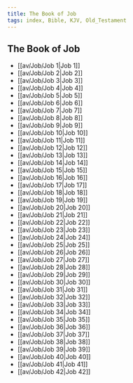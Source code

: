```yaml
---
title: The Book of Job
tags: index, Bible, KJV, Old_Testament
---
```


## The Book of Job

- [[av/Job/Job 1|Job 1]]
- [[av/Job/Job 2|Job 2]]
- [[av/Job/Job 3|Job 3]]
- [[av/Job/Job 4|Job 4]]
- [[av/Job/Job 5|Job 5]]
- [[av/Job/Job 6|Job 6]]
- [[av/Job/Job 7|Job 7]]
- [[av/Job/Job 8|Job 8]]
- [[av/Job/Job 9|Job 9]]
- [[av/Job/Job 10|Job 10]]
- [[av/Job/Job 11|Job 11]]
- [[av/Job/Job 12|Job 12]]
- [[av/Job/Job 13|Job 13]]
- [[av/Job/Job 14|Job 14]]
- [[av/Job/Job 15|Job 15]]
- [[av/Job/Job 16|Job 16]]
- [[av/Job/Job 17|Job 17]]
- [[av/Job/Job 18|Job 18]]
- [[av/Job/Job 19|Job 19]]
- [[av/Job/Job 20|Job 20]]
- [[av/Job/Job 21|Job 21]]
- [[av/Job/Job 22|Job 22]]
- [[av/Job/Job 23|Job 23]]
- [[av/Job/Job 24|Job 24]]
- [[av/Job/Job 25|Job 25]]
- [[av/Job/Job 26|Job 26]]
- [[av/Job/Job 27|Job 27]]
- [[av/Job/Job 28|Job 28]]
- [[av/Job/Job 29|Job 29]]
- [[av/Job/Job 30|Job 30]]
- [[av/Job/Job 31|Job 31]]
- [[av/Job/Job 32|Job 32]]
- [[av/Job/Job 33|Job 33]]
- [[av/Job/Job 34|Job 34]]
- [[av/Job/Job 35|Job 35]]
- [[av/Job/Job 36|Job 36]]
- [[av/Job/Job 37|Job 37]]
- [[av/Job/Job 38|Job 38]]
- [[av/Job/Job 39|Job 39]]
- [[av/Job/Job 40|Job 40]]
- [[av/Job/Job 41|Job 41]]
- [[av/Job/Job 42|Job 42]]
